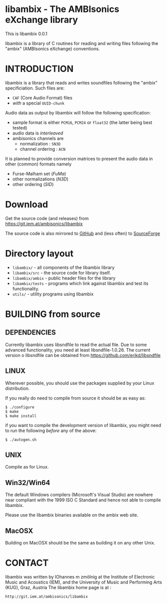 libambix - The AMBIsonics eXchange library
==========================================

This is libambix 0.0.1

libambix is a library of C routines for reading and writing
files following the "ambix" (AMBIsonics eXchange) conventions.


# INTRODUCTION
libambix is a library that reads and writes soundfiles following the "ambix"
specificiation.
Such files are:
- `CAF` (Core Audio Format) files
- *with* a special `UUID-chunk`

Audio data as output by libambix will follow the following specification:
- sample format is either `PCM16`, `PCM24` or `float32` (the latter being best tested)
- audio data is *interleaved*
- ambisonics channels are
	- normalization		: `SN3D`
	- channel ordering	: `ACN`

It is planned to provide conversion matrices to present the audio data in other
(common) formats namely
- Furse-Malham set (*FuMa*)
- other normalizations (*N3D*)
- other ordering (*SID*)

# Download

Get the source code (and releases) from
  https://git.iem.at/ambisonics/libambix

The source code is also mirrored to
 [GitHub](https://github.com/iem-projects/ambix/)
and (less often) to
 [SourceForge](https://sourceforge.net/p/iem/ambix/)

# Directory layout
- `libambix/` - all components of the libambix library
- `libambix/src` - the source code for library itself.
- `libambix/ambix` - public header files for the library
- `libambix/tests` - programs which link against libambix and test its functionality.
- `utils/` - utility programs using libambix

# BUILDING from source

## DEPENDENCIES
Currently libambix uses libsndfile to read the actual file.
Due to some advanced functionality, you need at least libsndfile-1.0.26.
The current version o libsndfile can be obtained from
  https://github.com/erikd/libsndfile


## LINUX
Wherever possible, you should use the packages supplied by your Linux
distribution.

If you really do need to compile from source it should be as easy as:

    $ ./configure
    $ make
    $ make install

if you want to compile the development version of libambix, you might need
to run the following *before* any of the above:

    $ ./autogen.sh

## UNIX
Compile as for Linux.


## Win32/Win64
The default Windows compilers (Microsoft's Visual Studio) are nowhere near
compliant with the 1999 ISO C Standard and hence not able to compile libambix.

Please use the libambix binaries available on the ambix web site.


## MacOSX
Building on MacOSX should be the same as building it on any other Unix.


# CONTACT

libambix was written by IOhannes m zmölnig at the Institute of Electronic Music
and Acoustics (IEM), and the University of Music and Performing Arts (KUG), Graz,
Austria
The libambix home page is at :

	http://git.iem.at/ambisonics/libambix
